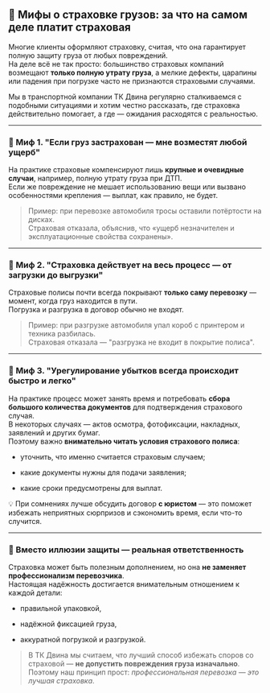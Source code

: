 ## 🚚 Мифы о страховке грузов: за что на самом деле платит страховая

Многие клиенты оформляют страховку, считая, что она гарантирует полную защиту груза от любых повреждений.  
На деле всё не так просто: большинство страховых компаний возмещают **только полную утрату груза**, а мелкие дефекты, царапины или падения при погрузке часто не признаются страховыми случаями.

Мы в транспортной компании ТК Двина регулярно сталкиваемся с подобными ситуациями и хотим честно рассказать, где страховка действительно помогает, а где — ожидания расходятся с реальностью.

---

### 🧩 Миф 1. "Если груз застрахован — мне возместят любой ущерб"

На практике страховые компенсируют лишь **крупные и очевидные случаи**, например, полную утрату груза при ДТП.  
Если же повреждение не мешает использованию вещи или вызвано особенностями крепления — выплат, как правило, не будет.

> Пример: при перевозке автомобиля тросы оставили потёртости на дисках.  
> Страховая отказала, объяснив, что «ущерб незначителен и эксплуатационные свойства сохранены».

---

### 🧱 Миф 2. "Страховка действует на весь процесс — от загрузки до выгрузки"

Страховые полисы почти всегда покрывают **только саму перевозку** — момент, когда груз находится в пути.  
Погрузка и разгрузка в договор обычно не входят.

> Пример: при разгрузке автомобиля упал короб с принтером и техника разбилась.  
> Страховая отказала — "разгрузка не входит в покрытие полиса".

---

### 📄 Миф 3. "Урегулирование убытков всегда происходит быстро и легко"

На практике процесс может занять время и потребовать **сбора большого количества документов** для подтверждения страхового случая.  
В некоторых случаях — актов осмотра, фотофиксации, накладных, заявлений и других бумаг.  
Поэтому важно **внимательно читать условия страхового полиса**:

- уточнить, что именно считается страховым случаем;
    
- какие документы нужны для подачи заявления;
    
- какие сроки предусмотрены для выплат.
    

💡 При сомнениях лучше обсудить договор **с юристом** — это поможет избежать неприятных сюрпризов и сэкономить время, если что-то случится.

---

### 💬 Вместо иллюзии защиты — реальная ответственность

Страховка может быть полезным дополнением, но она **не заменяет профессионализм перевозчика**.  
Настоящая надёжность достигается внимательным отношением к каждой детали:

- правильной упаковкой,
    
- надёжной фиксацией груза,
    
- аккуратной погрузкой и разгрузкой.
    

> В ТК Двина мы считаем, что лучший способ избежать споров со страховой — **не допустить повреждения груза изначально**.  
> Поэтому наш принцип прост: _профессиональная перевозка — это лучшая страховка_.